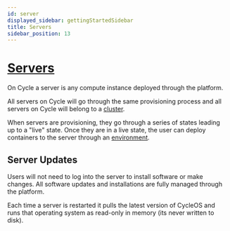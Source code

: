 ```yaml
---
id: server
displayed_sidebar: gettingStartedSidebar
title: Servers
sidebar_position: 13
---
```


# [Servers](/reference/infrastructure/servers/)
On Cycle a server is any compute instance deployed through the platform.  

All servers on Cycle will go through the same provisioning process and all servers on Cycle will belong to a [cluster](/getting-started/concepts/clusters).  

When servers are provisioning, they go through a series of states leading up to a "live" state.  Once they are in a live state, the user can deploy containers to the server through an [environment](/getting-started/concepts/environments).

## Server Updates
Users will not need to log into the server to install software or make changes.  All software updates and installations are fully managed through the platform.  

Each time a server is restarted it pulls the latest version of CycleOS and runs that operating system as read-only in memory (its never written to disk). 